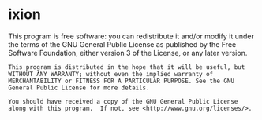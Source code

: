 # ixion
 This program is free software: you can redistribute it and/or modify
    it under the terms of the GNU General Public License as published by
    the Free Software Foundation, either version 3 of the License, or any later version.

    This program is distributed in the hope that it will be useful, but WITHOUT ANY WARRANTY; without even the implied warranty of MERCHANTABILITY or FITNESS FOR A PARTICULAR PURPOSE. See the GNU General Public License for more details.

    You should have received a copy of the GNU General Public License
    along with this program.  If not, see <http://www.gnu.org/licenses/>.
